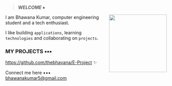> ***WELCOME ♦️***

<img align="right" src="https://c.tenor.com/Bpv9wTLKMskAAAAM/computer-nerds.gif" height="180px" style="max-width:100%;">

I am Bhawana Kumar, computer engineering student and a tech enthusiast. 

I like building `applications`, learning `technologies` and collaborating on `projects`.

### MY PROJECTS ▪▪▪
https://github.com/thebhavana/E-Project ✨

Connect me here ▪▪▪
bhawanakumar5@gmail.com 




